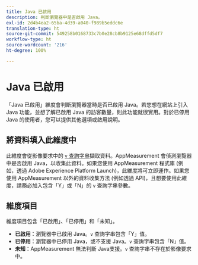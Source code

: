 ```yaml
---
title: Java 已啟用
description: 判斷瀏覽器中是否啟用 Java。
exl-id: 2d4b4ea2-65ba-4d39-a040-f989b5eddc6e
translation-type: ht
source-git-commit: 549258b0168733c7b0e28cb8b9125e68dffd5df7
workflow-type: ht
source-wordcount: '216'
ht-degree: 100%

---
```


# Java 已啟用

「Java 已啟用」維度會判斷瀏覽器當時是否已啟用 Java。若您想在網站上引入 Java 功能，並想了解已啟用 Java 的訪客數量，則此功能就很實用。對於已停用 Java 的使用者，您可以提供其他選項或啟用說明。

## 將資料填入此維度中

此維度會從影像要求中的 [`v` 查詢字串](/help/implement/validate/query-parameters.md)擷取資料。AppMeasurement 會偵測瀏覽器中是否啟用 Java，以收集此資料。如果您使用 AppMeasurement 程式庫 (例如，透過 Adobe Experience Platform Launch)，此維度將可立即運作。如果您使用 AppMeasurement 以外的資料收集方法 (例如透過 API)，且想要使用此維度，請務必加入包含「Y」或「N」的 `v` 查詢字串參數。

## 維度項目

維度項目包含「已啟用」、「已停用」和「未知」。

* **已啟用**：瀏覽器中已啟用 Java。`v` 查詢字串包含「Y」值。
* **已停用**：瀏覽器中已停用 Java，或不支援 Java。`v` 查詢字串包含「N」值。
* **未知**：AppMeasurement 無法判斷 Java支援。`v` 查詢字串不存在於影像要求中。
